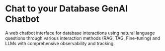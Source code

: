 # Chat to your Database GenAI Chatbot

A web chatbot interface for database interactions using natural language questions through various interaction methods (RAG, TAG, Fine-tuning) and LLMs with comprehensive observability and tracking.
